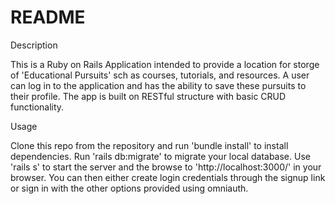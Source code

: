 # README

Description

This is a Ruby on Rails Application intended to provide a location for storge of 'Educational Pursuits' sch as courses, tutorials, and resources. A user can log in to the application and has the ability to save these pursuits to their profile. The app is built on RESTful structure with basic CRUD functionality. 

Usage

Clone this repo from the repository and run 'bundle install' to install dependencies. Run 'rails db:migrate' to migrate your local database. Use 'rails s' to start the server and the browse to 'http://localhost:3000/' in your browser. You can then either create login credentials through the signup link or sign in with the other options provided using omniauth.
